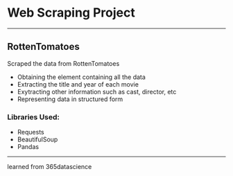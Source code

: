# Web Scraping Project
-------------------------------------------------------------
 ## RottenTomatoes

Scraped the data from RottenTomatoes 

- Obtaining the element containing all the data
- Extracting the title and year of each movie
- Exytracting other information such as cast, director, etc
- Representing data in structured form

### Libraries Used:

- Requests
- BeautifulSoup
- Pandas

----------------------------------------------------------------
learned from 365datascience
